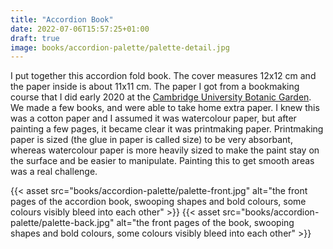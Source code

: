 ```yaml
---
title: "Accordion Book"
date: 2022-07-06T15:57:25+01:00
draft: true
image: books/accordion-palette/palette-detail.jpg
---
```


I put together this accordion fold book.  The cover measures 12x12 cm and the paper inside is about 11x11 cm.  The paper I got from a bookmaking course that I did early 2020 at the [Cambridge University Botanic Garden](https://www.botanic.cam.ac.uk). We made a few books, and were able to take home extra paper.  I knew this was a cotton paper and I assumed it was watercolour paper, but after painting a few pages, it became clear it was printmaking paper.  Printmaking paper is sized (the glue in paper is called size) to be very absorbant, whereas watercolour paper is more heavily sized to make the paint stay on the surface and be easier to manipulate.  Painting this to get smooth areas was a real challenge.  

{{< asset src="books/accordion-palette/palette-front.jpg" alt="the front pages of the accordion book, swooping shapes and bold colours, some colours visibly bleed into each other" >}}
{{< asset src="books/accordion-palette/palette-back.jpg" alt="the front pages of the book, swooping shapes and bold colours, some colours visibly bleed into each other" >}}
